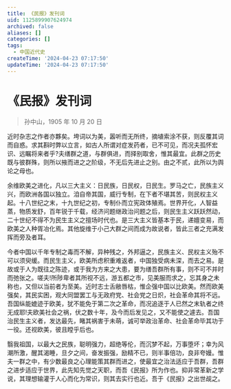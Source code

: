 ```yaml
---
title: 《民报》发刊词
uid: 1125899907624974
archived: false
aliases: []
categories: []
tags:
  - 中国近代史
createTime: '2024-04-23 07:17:50'
updateTime: '2024-04-23 07:17:50'
---
```


# 《民报》发刊词

> 孙中山，1905 年 10 月 20 日

近时杂志之作者亦夥矣。垮词以为美，嚣听而无所终，摘埴索涂不获，则反覆其词而自惑。求其斟时弊以立言，如古人所谓对症发药者，已不可见，而况夫孤怀宏识、远瞩将来者乎?夫缮群之道，与群俱进，而择别取舍，惟其最宜。此群之历史既与彼群殊，则所以掖而进之之阶级，不无后先进止之别。由之不贰，此所以为舆论之母也。

余维欧美之进化，凡以三大主义：日民族，日民权，日民生。罗马之亡，民族主义兴，而欧洲各国以独立。洎自帝其国，威行专制，在下者不堪其苦，则民权主义起。十八世纪之末，十九世纪之初，专制仆而立宪政体殖焉。世界开化，人智益蒸，物质发舒，百年锐于千载，经济问题继政治问题之后，则民生主义跃跃然动，二十世纪不得不为民生主义之擅场时代也。是三大主义皆基本于民，递嬗变易，而欧美之人种胥冶化焉。其他旋维于小己大群之间而成为故说者，皆此三者之充满发挥而旁及者耳。

今者中国以千年专制之毒而不解，异种残之，外邦逼之，民族主义、民权主义殆不可以须臾缓。而民生主义，欧美所虑积重难返者，中国独受病未深，而去之易。是故或于人为既往之陈迹，或于我为方来之大患，要为缮吾群所有事，则不可不并时而弛张之。嗟夫!所陟卑者其所视不远，游五都之市，见美服而求之，忘其身之未称也，又但以当前者为至美。近时志士舌敝唇枯，惟企强中国以比欧美。然而欧美强矣，其民实困，观大同盟罢工与无政府党、社会党之日炽，社会革命其将不远。吾国纵能媲迹于欧美，犹不能免于第二次之革命，而况追逐于人已然之末轨者之终无成耶!夫欧美社会之祸，伏之数十年，及今而后发见之，又不能使之遽去。吾国治民生主义者，发达最先，睹其祸害于未萌，诚可举政治革命、社会革命毕其功于一役。还视欧美，彼且瞠乎后也。

翳我祖国，以最大之民族，聪明强力，超绝等伦，而沉梦不起，万事堕坏；幸为风潮所激，醒其渴睡，旦夕之间，奋发振强，励精不已，则半事倍功，良非夸嫚。惟夫一群之中，有少数最良之心理能策其群而进之，使最宜之治法适应于吾群，吾群之进步适应于世界，此先知先觉之天职，而吾《民报》所为作也。抑非常革新之学说，其理想输灌于人心而化为常识，则其去实行也近。吾于《民报》之出世觇之。
